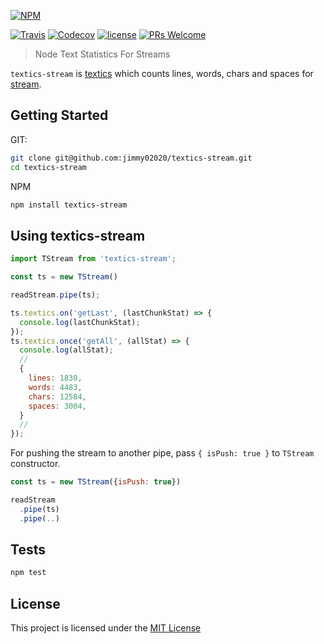 [![NPM](https://nodei.co/npm/textics-stream.png?downloads=true&downloadRank=true&stars=true)](https://nodei.co/npm/textics-stream/)

[![Travis](https://img.shields.io/travis/rust-lang/rust.svg?style=flat-square)](travis-ci.org/Jimmy02020/textics-stream)
[![Codecov](https://img.shields.io/codecov/c/github/codecov/example-python.svg?style=flat-square)](https://codecov.io/gh/Jimmy02020/textics-stream)
[![license](https://img.shields.io/github/license/mashape/apistatus.svg?style=flat-square)](https://github.com/Jimmy02020/textics-stream/blob/master/LICENSE)
[![PRs Welcome](https://img.shields.io/badge/PRs-welcome-brightgreen.svg?style=flat-square)](https://github.com/Jimmy02020/textics-stream/pulls)


> Node Text Statistics For Streams

`textics-stream` is [textics](https://github.com/Jimmy02020/textics) which counts lines, words, chars and spaces for [stream](https://nodejs.org/api/stream.html).

Getting Started
---------------

GIT:
```sh
git clone git@github.com:jimmy02020/textics-stream.git
cd textics-stream
```

NPM
```sh
npm install textics-stream
```

Using textics-stream
--------------------

```javascript
import TStream from 'textics-stream';

const ts = new TStream()

readStream.pipe(ts);

ts.textics.on('getLast', (lastChunkStat) => {
  console.log(lastChunkStat);
});
ts.textics.once('getAll', (allStat) => {
  console.log(allStat);
  //
  {
    lines: 1830,
    words: 4483,
    chars: 12584,
    spaces: 3004,
  }
  //
});
```
For pushing the stream to another pipe, pass `{ isPush: true }` to `TStream` constructor.
```javascript
const ts = new TStream({isPush: true})

readStream
  .pipe(ts)
  .pipe(..)
```

Tests
-----

```sh
npm test
```


License
-------

This project is licensed under the [MIT License](https://github.com/Jimmy02020/textics-stream/blob/master/LICENSE)
